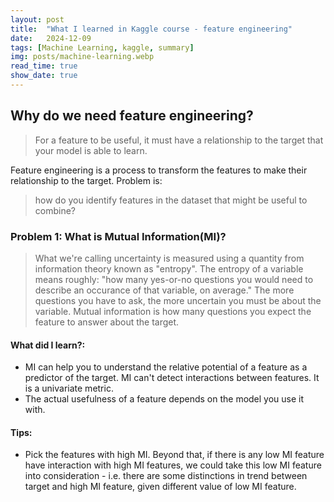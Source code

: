 ```yaml
---
layout: post
title:  "What I learned in Kaggle course - feature engineering"
date:   2024-12-09
tags: [Machine Learning, kaggle, summary]
img: posts/machine-learning.webp
read_time: true
show_date: true
---
```


## Why do we need feature engineering?
> For a feature to be useful, it must have a relationship to the target that your model is able to learn.

Feature engineering is a process to transform the features to make their relationship to the target.
Problem is:

> how do you identify features in the dataset that might be useful to combine?

### Problem 1: What is Mutual Information(MI)?
> What we're calling uncertainty is measured using a quantity from information theory known as "entropy". The entropy of a variable means roughly: "how many yes-or-no questions you would need to describe an occurance of that variable, on average." The more questions you have to ask, the more uncertain you must be about the variable. Mutual information is how many questions you expect the feature to answer about the target.


#### What did I learn?:
- MI can help you to understand the relative potential of a feature as a predictor of the target. MI can't detect interactions between features. It is a univariate metric.
- The actual usefulness of a feature depends on the model you use it with.


#### Tips:
- Pick the features with high MI. Beyond that, if there is any low MI feature have interaction with high MI features, we could take this low MI feature into consideration - i.e. there are some distinctions in trend between target and high MI feature, given different value of low MI feature.
